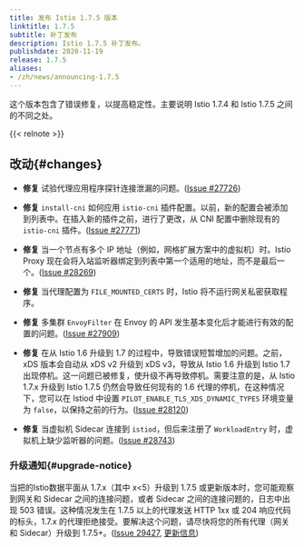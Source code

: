 ```yaml
---
title: 发布 Istio 1.7.5 版本
linktitle: 1.7.5
subtitle: 补丁发布
description: Istio 1.7.5 补丁发布。
publishdate: 2020-11-19
release: 1.7.5
aliases:
- /zh/news/announcing-1.7.5
---
```


这个版本包含了错误修复，以提高稳定性。主要说明 Istio 1.7.4 和 Istio 1.7.5 之间的不同之处。

{{< relnote >}}

## 改动{#changes}

- **修复** 试验代理应用程序探针连接泄漏的问题。([Issue #27726](https://github.com/istio/istio/issues/27726))

- **修复** `install-cni` 如何应用 `istio-cni` 插件配置。以前，新的配置会被添加到列表中。在插入新的插件之前，进行了更改，从 CNI 配置中删除现有的 `istio-cni` 插件。([Issue #27771](https://github.com/istio/istio/issues/27771))

- **修复** 当一个节点有多个 IP 地址（例如，网格扩展方案中的虚拟机）时。Istio Proxy 现在会将入站监听器绑定到列表中第一个适用的地址，而不是最后一个。([Issue #28269](https://github.com/istio/istio/issues/28269))

- **修复** 当代理配置为 `FILE_MOUNTED_CERTS` 时，Istio 将不运行网关私密获取程序。

- **修复** 多集群 `EnvoyFilter` 在 Envoy 的 API 发生基本变化后才能进行有效的配置的问题。([Issue #27909](https://github.com/istio/istio/issues/27909))

- **修复** 在从 Istio 1.6 升级到 1.7 的过程中，导致错误短暂增加的问题。之前，xDS 版本会自动从 xDS v2 升级到 xDS v3，导致从 Istio 1.6 升级到 Istio 1.7 出现停机。这一问题已被修复，使升级不再导致停机。需要注意的是，从 Istio 1.7.x 升级到 Istio 1.7.5 仍然会导致任何现有的 1.6 代理的停机，在这种情况下，您可以在 Istiod 中设置 `PILOT_ENABLE_TLS_XDS_DYNAMIC_TYPES` 环境变量为 `false`，以保持之前的行为。([Issue #28120](https://github.com/istio/istio/issues/28120))

- **修复** 当虚拟机 Sidecar 连接到 `istiod`，但后来注册了 `WorkloadEntry` 时，虚拟机上缺少监听器的问题。([Issue #28743](https://github.com/istio/istio/issues/28743))

### 升级通知{#upgrade-notice}

当把的Istio数据平面从 1.7.x（其中 x<5）升级到 1.7.5 或更新版本时，您可能观察到网关和 Sidecar 之间的连接问题，或者 Sidecar 之间的连接问题的，日志中出现 503 错误。这种情况发生在 1.7.5 以上的代理发送 HTTP 1xx 或 204 响应代码的标头，1.7.x 的代理拒绝接受。要解决这个问题，请尽快将您的所有代理（网关和 Sidecar）升级到 1.7.5+。([Issue 29427](https://github.com/istio/istio/issues/29427), [更新信息](https://github.com/istio/istio/pull/28450))

